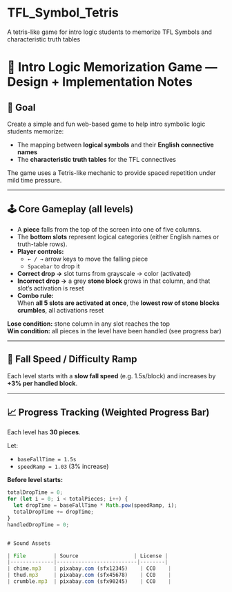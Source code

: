 # TFL_Symbol_Tetris
A tetris-like game for intro logic students to memorize TFL Symbols and characteristic truth tables

# 🧠 Intro Logic Memorization Game — Design + Implementation Notes

## 🎯 Goal

Create a simple and fun web-based game to help intro symbolic logic students memorize:

- The mapping between **logical symbols** and their **English connective names**  
- The **characteristic truth tables** for the TFL connectives

The game uses a Tetris-like mechanic to provide spaced repetition under mild time pressure.

---

## 🕹️ Core Gameplay (all levels)

- A **piece** falls from the top of the screen into one of five columns.
- The **bottom slots** represent logical categories (either English names or truth-table rows).
- **Player controls:**  
  - `← / →` arrow keys to move the falling piece  
  - `Spacebar` to drop it
- **Correct drop →** slot turns from grayscale → color (activated)
- **Incorrect drop →** a grey **stone block** grows in that column, and that slot’s activation is reset
- **Combo rule:**  
  When **all 5 slots are activated at once**, the **lowest row of stone blocks crumbles**, all activations reset

**Lose condition:** stone column in any slot reaches the top  
**Win condition:** all pieces in the level have been handled (see progress bar)

---

## 🔄 Fall Speed / Difficulty Ramp

Each level starts with a **slow fall speed** (e.g. 1.5s/block) and increases by **+3% per handled block**.

---

## 📈 Progress Tracking (Weighted Progress Bar)

Each level has **30 pieces**.

Let:
- `baseFallTime = 1.5s`
- `speedRamp = 1.03` (3% increase)

**Before level starts:**

```js
totalDropTime = 0;
for (let i = 0; i < totalPieces; i++) {
  let dropTime = baseFallTime * Math.pow(speedRamp, i);
  totalDropTime += dropTime;
}
handledDropTime = 0;


# Sound Assets

| File         | Source                  | License |
|--------------|--------------------------|--------|
| chime.mp3    | pixabay.com (sfx12345)    | CC0    |
| thud.mp3     | pixabay.com (sfx45678)    | CC0    |
| crumble.mp3  | pixabay.com (sfx90245)    | CC0    |
